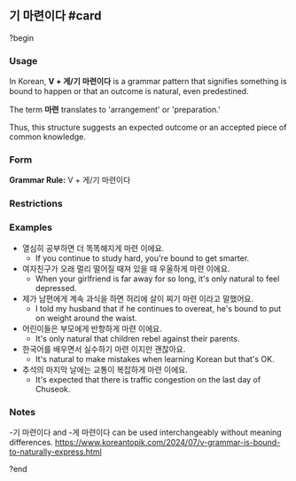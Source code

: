 ## 기 마련이다 #card
?begin
### Usage
In Korean, **V + 게/기 마련이다** is a grammar pattern that signifies something is bound to happen or that an outcome is natural, even predestined.

The term **마련** translates to 'arrangement' or 'preparation.'

Thus, this structure suggests an expected outcome or an accepted piece of common knowledge.
### Form
**Grammar Rule:** V + 게/기 마련이다
### Restrictions
### Examples
* 열심히 공부하면 더 똑똑해지게 마련 이에요.
	* If you continue to study hard, you're bound to get smarter.
* 여자친구가 오래 멀리 떨어질 때져 있을 때 우울하게 마련 이에요.
	* When your girlfriend is far away for so long, it's only natural to feel depressed.
* 제가 남편에게 계속 과식을 하면 허리에 살이 찌기 마련 이라고 말했어요.
	* I told my husband that if he continues to overeat, he's bound to put on weight around the waist.
* 어린이들은 부모에게 반항하게 마련 이에요.
	* It's only natural that children rebel against their parents.
* 한국어를 배우면서 실수하기 마련 이지만 괜찮아요.
	* It's natural to make mistakes when learning Korean but that's OK.
* 추석의 마지막 날에는 교통이 복잡하게 마련 이에요.
	* It's expected that there is traffic congestion on the last day of Chuseok.
### Notes
-기 마련이다 and -게 마련이다 can be used interchangeably without meaning differences.
https://www.koreantopik.com/2024/07/v-grammar-is-bound-to-naturally-express.html
<!--SR:!2025-08-02,29,230-->
?end

